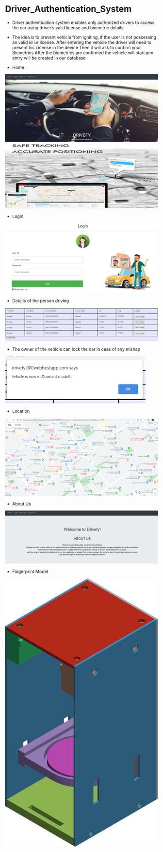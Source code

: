 # Driver_Authentication_System

+ Driver authentication system enables only
authorized drivers to access the car using driver’s valid
license and biometric details
+ The idea is to prevent vehicle from igniting, if the
user is not possessing an valid id i.e license. After entering
the vehicle the driver will need to present his License in the device
Then it will ask to confirm your Biometrics After the
biometrics are confirmed the vehicle will start and entry
will be created in our database

+ Home

<img src="DrivefyWebsite/1.JPG"/>

<img src="DrivefyWebsite/2.JPG"/>

+ Login

<img src="DrivefyWebsite/3.JPG"/>

+ Details of the person driving
<img src="DrivefyWebsite/5.JPG"/>

+ The owner of the vehicle can lock the car in case of any mishap
<img src="DrivefyWebsite/6.JPG"/>

+ Location
<img src="DrivefyWebsite/7.png"/>

+ About Us
<img src="DrivefyWebsite/4.JPG"/>

+ Fingerprint Model
<img src="DrivefyWebsite/8.JPG"/>
